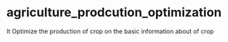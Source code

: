 # agriculture_prodcution_optimization
It Optimize the production of crop on the basic information about of crop
